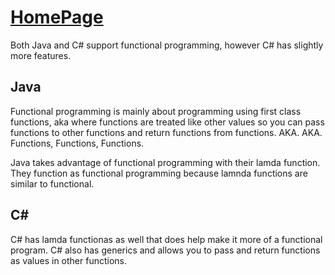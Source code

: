 # [HomePage](README.md)

Both Java and C# support functional programming, however C# has slightly more features.

## Java

Functional programming is mainly about programming using first class functions, aka where functions are treated like other values so you can pass functions to other functions and return functions from functions. AKA. AKA. Functions, Functions, Functions.  

Java takes advantage of functional programming with their lamda function.  They function as functional programming because lamnda functions are similar to functional.

## C#

C# has lamda functionas as well that does help make it more of a functional program.  C# also has generics and allows you to pass and return functions as values in other functions.